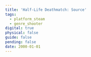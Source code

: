 ```yaml
---
title: 'Half-Life Deathmatch: Source'
tags:
  - platform_steam
  - genre_shooter
digital: true
physical: false
guide: false
pending: false
date: 2000-01-01
---
```

